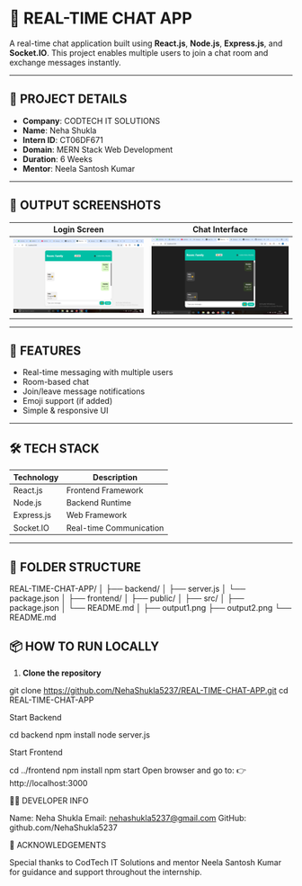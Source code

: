 # 💬 REAL-TIME CHAT APP

A real-time chat application built using **React.js**, **Node.js**, **Express.js**, and **Socket.IO**. This project enables multiple users to join a chat room and exchange messages instantly.

---

## 📌 PROJECT DETAILS

- **Company**: CODTECH IT SOLUTIONS  
- **Name**: Neha Shukla  
- **Intern ID**: CT06DF671  
- **Domain**: MERN Stack Web Development  
- **Duration**: 6 Weeks  
- **Mentor**: Neela Santosh Kumar  

---

## 📸 OUTPUT SCREENSHOTS

| Login Screen              | Chat Interface            |
|---------------------------|----------------------------|
| ![Output 1](output1.png)  | ![Output 2](output2.png)   |

---

## 🚀 FEATURES

- Real-time messaging with multiple users
- Room-based chat
- Join/leave message notifications
- Emoji support (if added)
- Simple & responsive UI

---

## 🛠 TECH STACK

| Technology   | Description           |
|--------------|------------------------|
| React.js     | Frontend Framework     |
| Node.js      | Backend Runtime        |
| Express.js   | Web Framework          |
| Socket.IO    | Real-time Communication|

---

## 📂 FOLDER STRUCTURE

REAL-TIME-CHAT-APP/
│
├── backend/
│ ├── server.js
│ └── package.json
│
├── frontend/
│ ├── public/
│ ├── src/
│ ├── package.json
│ └── README.md
│
├── output1.png
├── output2.png
└── README.md


## 📦 HOW TO RUN LOCALLY

1. **Clone the repository**

git clone https://github.com/NehaShukla5237/REAL-TIME-CHAT-APP.git
cd REAL-TIME-CHAT-APP 

Start Backend

cd backend
npm install
node server.js

Start Frontend

cd ../frontend
npm install
npm start
Open browser and go to:
👉 http://localhost:3000

👩‍💻 DEVELOPER INFO

Name: Neha Shukla
Email: nehashukla5237@gmail.com
GitHub: github.com/NehaShukla5237

🙌 ACKNOWLEDGEMENTS

Special thanks to CodTech IT Solutions and mentor Neela Santosh Kumar for guidance and support throughout the internship.
